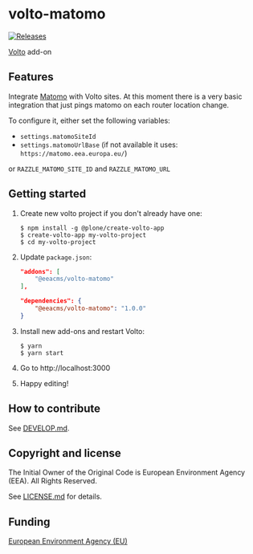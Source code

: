 # volto-matomo
[![Releases](https://img.shields.io/github/v/release/eea/volto-matomo)](https://github.com/eea/volto-matomo/releases)

[Volto](https://github.com/plone/volto) add-on

## Features

Integrate [Matomo](https://matomo.org/) with Volto sites. At this moment there is a very basic integration that just pings matomo on each router location change.

To configure it, either set the following variables:

  * `settings.matomoSiteId`
  * `settings.matomoUrlBase` (if not available it uses: `https://matomo.eea.europa.eu/`)

or `RAZZLE_MATOMO_SITE_ID` and `RAZZLE_MATOMO_URL`

## Getting started

1. Create new volto project if you don't already have one:
    ```
    $ npm install -g @plone/create-volto-app
    $ create-volto-app my-volto-project
    $ cd my-volto-project
    ```

1. Update `package.json`:
    ``` JSON
    "addons": [
        "@eeacms/volto-matomo"
    ],

    "dependencies": {
        "@eeacms/volto-matomo": "1.0.0"
    }
    ```

1. Install new add-ons and restart Volto:
    ```
    $ yarn
    $ yarn start
    ```

1. Go to http://localhost:3000

1. Happy editing!

## How to contribute

See [DEVELOP.md](https://github.com/eea/volto-matomo/blob/master/DEVELOP.md).

## Copyright and license

The Initial Owner of the Original Code is European Environment Agency (EEA).
All Rights Reserved.

See [LICENSE.md](https://github.com/eea/volto-matomo/blob/master/LICENSE.md) for details.

## Funding

[European Environment Agency (EU)](http://eea.europa.eu)
